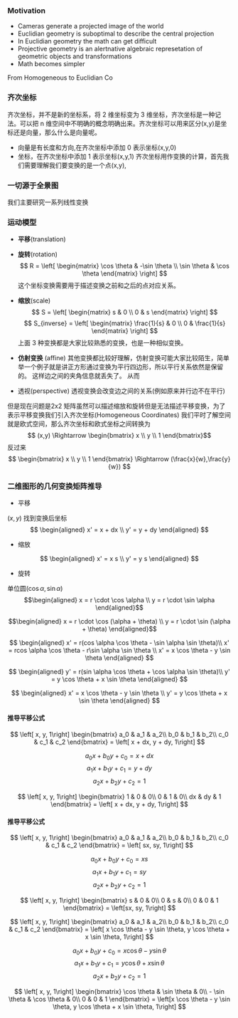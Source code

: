 ### Motivation
- Cameras generate a projected image of the world
- Euclidian geometry is suboptimal to describe the central projection
- In Euclidian geometry the math can get difficult
- Projective geometry is an alertnative algebraic represetation of geometric objects and transformations
- Math becomes simpler

From Homogeneous to Euclidian Co
### 齐次坐标
齐次坐标，并不是新的坐标系，将 2 维坐标变为 3 维坐标，齐次坐标是一种记法。可以把 n 维空间中不明确的概念明确出来。齐次坐标可以用来区分(x,y)是坐标还是向量，那么什么是向量呢。
- 向量是有长度和方向,在齐次坐标中添加 0 表示坐标(x,y,0)
- 坐标，在齐次坐标中添加 1 表示坐标(x,y,1)
齐次坐标用作变换的计算，首先我们需要理解我们要变换的是一个点(x,y),
### 一切源于全景图
我们主要研究一系列线性变换
 
### 运动模型
- **平移**(translation)
- **旋转**(rotation)
$$ R = \left[ \begin{matrix}
    \cos \theta & -\sin \theta \\
    \sin \theta & \cos \theta 
\end{matrix} \right] $$
这个坐标变换需要用于描述变换之前和之后的点对应关系。
- **缩放**(scale)
$$ S = \left[ \begin{matrix}
    s & 0 \\
    0 & s 
\end{matrix} \right] $$
$$ S_{inverse} = \left[ \begin{matrix}
    \frac{1}{s} & 0 \\
    0 & \frac{1}{s} 
\end{matrix} \right] $$
上面 3 种变换都是大家比较熟悉的变换，也是一种相似变换。



- **仿射变换** (affine)
其他变换都比较好理解，仿射变换可能大家比较陌生，简单举一个例子就是讲正方形通过变换为平行四边形，所以平行关系依然是保留的。
这样边之间的夹角信息就丢失了。
从而
- 透视(perspective)
透视变换会改变边之间的关系(例如原来并行边不在平行)

但是现在问题是2x2 矩阵虽然可以描述缩放和旋转但是无法描述平移变换，为了表示平移变换我们引入齐次坐标(Homogeneous Coordinates)
我们平时了解空间就是欧式空间，那么齐次坐标和欧式坐标之间转换为
$$ (x,y) \Rightarrow \begin{bmatrix}
    x \\
    y \\
    1
\end{bmatrix}$$
反过来
$$  \begin{bmatrix}
    x \\
    y \\
    1
\end{bmatrix} \Rightarrow (\frac{x}{w},\frac{y}{w}) $$

### 二维图形的几何变换矩阵推导
- 平移

$(x,y)$ 找到变换后坐标
$$
\begin{aligned}
    x' = x + dx \\
    y' = y + dy
\end{aligned}
$$
- 缩放

$$
\begin{aligned}
    x' = x s \\
    y' = y s
\end{aligned}
$$

- 旋转


单位圆$(\cos \alpha, \sin \alpha)$
$$\begin{aligned}
    x = r \cdot \cos \alpha \\
    y = r \cdot \sin \alpha 
\end{aligned}$$

$$\begin{aligned}
    x = r \cdot \cos (\alpha + \theta) \\
    y = r \cdot \sin (\alpha + \theta)
\end{aligned}$$

$$
\begin{aligned}
    x' = r(cos \alpha \cos \theta - \sin \alpha \sin \theta)\\
    x' = rcos \alpha \cos \theta - r\sin \alpha \sin \theta \\
    x' = x \cos \theta - y \sin \theta
\end{aligned}
$$

$$
\begin{aligned}
    y' = r(sin \alpha \cos \theta + \cos \alpha \sin \theta)\\
    y' = y \cos \theta + x \sin \theta 
\end{aligned}
$$

$$
\begin{aligned}
    x' = x \cos \theta - y \sin \theta \\
    y' = y \cos \theta + x \sin \theta 
\end{aligned}
$$
#### 推导平移公式

$$
\left[ x, y, 1\right] \begin{bmatrix}
    a_0 & a_1 & a_2\\
    b_0 & b_1 & b_2\\
    c_0 & c_1 & c_2  
\end{bmatrix} = \left[ x + dx, y + dy, 1\right]
$$

$$a_0x + b_0y + c_0 = x + dx$$
$$a_1x + b_1y + c_1 = y + dy$$
$$a_2x + b_2y + c_2 = 1$$

$$
\left[ x, y, 1\right] \begin{bmatrix}
    1 & 0 & 0\\
    0 & 1 & 0\\
    dx & dy & 1   
\end{bmatrix} = \left[ x + dx, y + dy, 1\right]
$$
#### 推导平移公式
$$
\left[ x, y, 1\right] \begin{bmatrix}
    a_0 & a_1 & a_2\\
    b_0 & b_1 & b_2\\
    c_0 & c_1 & c_2  
\end{bmatrix} = \left[ sx, sy, 1\right]
$$

$$a_0x + b_0y + c_0 = xs$$
$$a_1x + b_1y + c_1 = sy$$
$$a_2x + b_2y + c_2 = 1$$

$$
\left[ x, y, 1\right] \begin{bmatrix}
    s & 0 & 0\\
    0 & s & 0\\
    0 & 0 & 1   
\end{bmatrix} = \left[sx, sy, 1\right]
$$


$$
\left[ x, y, 1\right] \begin{bmatrix}
    a_0 & a_1 & a_2\\
    b_0 & b_1 & b_2\\
    c_0 & c_1 & c_2  
\end{bmatrix} = \left[ x \cos \theta - y \sin \theta, y \cos \theta + x \sin \theta, 1\right]
$$

$$a_0x + b_0y + c_0 = x \cos \theta - y \sin \theta$$
$$a_1x + b_1y + c_1 = y \cos \theta + x \sin \theta$$
$$a_2x + b_2y + c_2 = 1$$

$$
\left[ x, y, 1\right] \begin{bmatrix}
    \cos \theta & \sin \theta & 0\\
    - \sin \theta & \cos \theta & 0\\
    0 & 0 & 1   
\end{bmatrix} = \left[x \cos \theta - y \sin \theta, y \cos \theta + x \sin \theta, 1\right]
$$